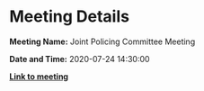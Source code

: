 # Meeting Details

**Meeting Name:** Joint Policing Committee Meeting

**Date and Time:** 2020-07-24 14:30:00

**<a href="https://www.limerick.ie/council/whats-on/joint-policing-committee-meeting-9" target="_blank">Link to meeting</a>**
